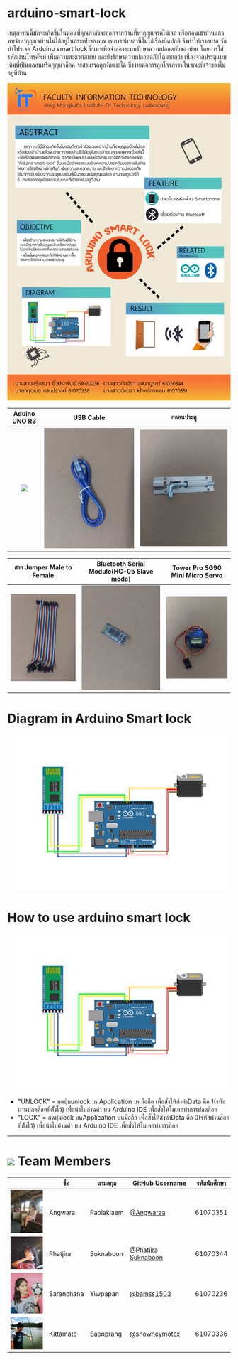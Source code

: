 # arduino-smart-lock
เหตุการณ์นี้มักจะเกิดขึ้นในตอนที่คุณกำลังจะออกจากบ้านที่หากุญแจรถไม่เจอ หรือก่อนเข้าบ้านแล้วพบว่าหากุญแจบ้านไม่ได้อยู่ในกระเป๋าของคุณ เหุการณ์เหล่านี้ไม่ใช่เรื่องผิดปกติ
จึงทำให้เราอยาก จัดทำโปรเจค Arduino smart lock ขึ้นมาเพื่อจำลองระบบรักษาความปลอดภัยของบ้าน โดยการใส่รหัสผ่านโทรศัพท์ เพิ้มความสะดวกสบาย และยังรักษาความปลออดภัยได้มากกว่า เนื่องจากประตูแบบเดิมที่เป็นกลอนหรือกุญแจล็อค จะสามารถถูกงัดแงะได้ ซึ่งง่ายต่อการถูกโจรกรรมในขณะที่เจ้าของไม่อยู่ที่บ้าน

<img src="https://github.com/Angwaraa/arduino-smart-lock/blob/master/poster-compro1.jpg" hight = "1000" width = "800">

Aduino UNO R3        |  USB Cable  | กลอนประตู
:-------------------------:|:-------------------------:|:-------------------------:
![](https://github.com/Angwaraa/arduino-smart-look/blob/master/Images/196045.jpg)  |  ![](https://github.com/Angwaraa/arduino-smart-lock/blob/master/Images/196046.jpg)   | ![](https://github.com/Angwaraa/arduino-smart-lock/blob/master/Images/196052.jpg)


สาย Jumper Male to Female            |  Bluetooth Serial Module(HC-05 Slave mode)  |  Tower Pro SG90 Mini Micro Servo
:-------------------------:|:-------------------------:|:-------------------------:
![](https://github.com/Angwaraa/arduino-smart-lock/blob/master/Images/196047.jpg)  |  ![](https://github.com/Angwaraa/arduino-smart-lock/blob/master/Images/196050.jpg)  |  ![](https://github.com/Angwaraa/arduino-smart-lock/blob/master/Images/196051.jpg)

# Diagram in Arduino Smart lock

<img src="https://github.com/Angwaraa/arduino-smart-lock/blob/master/Images/diagram.jpg" hight = "500" width = "500">

# How to use arduino smart lock
<img src="https://github.com/Angwaraa/arduino-smart-lock/blob/master/Images/diagram.jpg" hight = "500" width = "500">

* "UNLOCK" = กดปุ่มunlock บนApplication บนมือถือ เพื่อสั่งให้ส่งค่าData คือ 1(รหัสผ่านปลดล๊อคที่ต้ั้งไว้) เพื่อนำไปอ่านค่า บน Arduino IDE เพื่อสั่งให้โมเดลทำการปลดล๊อค
* "LOCK" = กดปุ่มlock บนApplication บนมือถือ เพื่อสั่งให้ส่งค่าData คือ 0(รหัสผ่านล๊อคที่ต้ั้งไว้) เพื่อนำไปอ่านค่า บน Arduino IDE เพื่อสั่งให้โมเดลทำการล๊อค

---

# ![](img/Person.png) Team Members
|  |ชื่อ|นามสกุล|GitHub Username|รหัสนักศึกษา|
|:-:|--|------|---------------|---------|
|<img src="https://github.com/Angwaraa/arduino-smart-lock/blob/master/Images/51200822_1486256878178021_5890411946972282880_n.jpg" hight = "100" width = "100">|Angwara|Paolaklaem|[@Angwaraa](https://github.com/Angwaraa)|61070351|
|<img src="https://github.com/Angwaraa/arduino-smart-lock/blob/master/Images/Pakjira.jpg" hight = "100" width = "100">|Phatjira|Suknaboon|[@Phatjira Suknaboon](https://github.com/Phatjira)|61070344|
|<img src="https://github.com/Angwaraa/arduino-smart-lock/blob/master/Images/65756.jpg" hight = "100" width = "100">|Saranchana|Yiwpapan|[@bamss1503](https://github.com/bamss1503)|61070236|
|<img src="https://github.com/Angwaraa/arduino-smart-lock/blob/master/Images/21430239_1380369728678225_8475190223276262180_n.jpg" hight = "100" width = "100">|Kittamate|Saenprang|[@snowneymotex](https://github.com/snowneymotex)|61070336|

